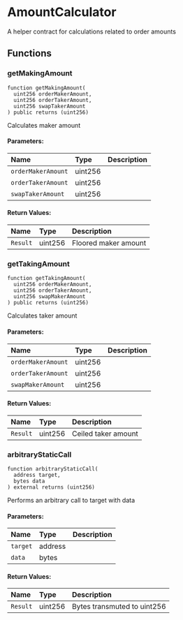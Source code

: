 # AmountCalculator

A helper contract for calculations related to order amounts



## Functions
### getMakingAmount
```solidity
function getMakingAmount(
  uint256 orderMakerAmount,
  uint256 orderTakerAmount,
  uint256 swapTakerAmount
) public returns (uint256)
```
Calculates maker amount


#### Parameters:
| Name | Type | Description                                                          |
| :--- | :--- | :------------------------------------------------------------------- |
|`orderMakerAmount` | uint256 | 
|`orderTakerAmount` | uint256 | 
|`swapTakerAmount` | uint256 | 

#### Return Values:
| Name                           | Type          | Description                                                                  |
| :----------------------------- | :------------ | :--------------------------------------------------------------------------- |
|`Result`| uint256 | Floored maker amount

### getTakingAmount
```solidity
function getTakingAmount(
  uint256 orderMakerAmount,
  uint256 orderTakerAmount,
  uint256 swapMakerAmount
) public returns (uint256)
```
Calculates taker amount


#### Parameters:
| Name | Type | Description                                                          |
| :--- | :--- | :------------------------------------------------------------------- |
|`orderMakerAmount` | uint256 | 
|`orderTakerAmount` | uint256 | 
|`swapMakerAmount` | uint256 | 

#### Return Values:
| Name                           | Type          | Description                                                                  |
| :----------------------------- | :------------ | :--------------------------------------------------------------------------- |
|`Result`| uint256 | Ceiled taker amount

### arbitraryStaticCall
```solidity
function arbitraryStaticCall(
  address target,
  bytes data
) external returns (uint256)
```
Performs an arbitrary call to target with data


#### Parameters:
| Name | Type | Description                                                          |
| :--- | :--- | :------------------------------------------------------------------- |
|`target` | address | 
|`data` | bytes | 

#### Return Values:
| Name                           | Type          | Description                                                                  |
| :----------------------------- | :------------ | :--------------------------------------------------------------------------- |
|`Result`| uint256 | Bytes transmuted to uint256


